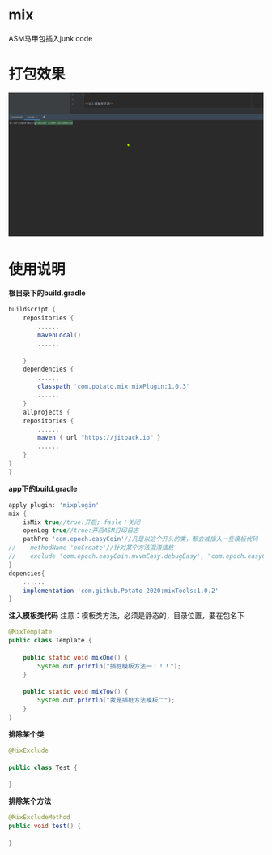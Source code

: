 # mix
ASM马甲包插入junk code
# 打包效果
![a](https://github.com/Potato-2020/mix/blob/master/process.gif)
# 使用说明
**根目录下的build.gradle**

```groovy
buildscript {
    repositories {
        ......
        mavenLocal()
        ......
        
    }
    dependencies {
        ......
        classpath 'com.potato.mix:mixPlugin:1.0.3'
        ......
    }
    allprojects {
    repositories {
        ......
        maven { url "https://jitpack.io" }
   		......
    }
}
}
```

**app下的build.gradle**

```groovy
apply plugin: 'mixplugin'
mix {
    isMix true//true:开启; fasle：关闭
    openLog true//true:开启ASM打印日志
    pathPre 'com.epoch.easyCoin'//凡是以这个开头的类，都会被插入一些模板代码
//    methodName 'onCreate'//针对某个方法混淆插桩
//    exclude 'com.epoch.easyCoin.mvvmEasy.debugEasy', "com.epoch.easyCoin.baseEasy"//这里的不插桩代码
}
depencies{
    ......
    implementation 'com.github.Potato-2020:mixTools:1.0.2'
}
```

**注入模板类代码**
注意：模板类方法，必须是静态的，目录位置，要在包名下
```java
@MixTemplate
public class Template {

    public static void mixOne() {
        System.out.println("插桩模板方法一！！！");
    }

    public static void mixTow() {
        System.out.println("我是插桩方法模板二");
    }
}
```

**排除某个类**

```java
@MixExclude

public class Test {

}
```

**排除某个方法**

```java
@MixExcludeMethod
public void test() {

}
```

